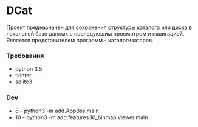 # DCat

Проект предназначен для сохранения структуры каталога или диска в локальной базе данных с последующим просмотром и навигацией.
Является представителем программ - каталогизаторов.

### Требования

- python 3.5
- tkinter
- sqlite3







### Dev

- 8 - python3 -m add.AppBss.main
- 10 - python3 -m add.features.10_binmap.viewer.main